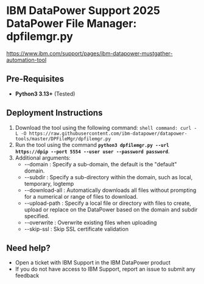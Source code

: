 # IBM DataPower Support 2025 DataPower File Manager: dpfilemgr.py
https://www.ibm.com/support/pages/ibm-datapower-mustgather-automation-tool

## Pre-Requisites

- **Python3 3.13+** (Tested)

## Deployment Instructions

1.  Download the tool using the following command:
```shell command: curl -L -O https://raw.githubusercontent.com/ibm-datapower/datapower-tools/master/DPFileMgr/dpfilemgr.py```
2.  Run the tool using the command **`python3 dpfilemgr.py --url https://dpip --port 5554 --user user --password password`**.
3.  Additional arguments:
	- --domain : Specify a sub-domain, the default is the "default" domain.
	- --subdir : Specify a sub-directory within the domain, such as local, temporary, logtemp
	- --download-all : Automatically downloads all files without prompting for a numerical or range of files to download.
	- --upload-path : Specify a local file or directory with files to create, upload or replace on the DataPower based on the domain and subdir specified.
	- --overwrite : Overwrite existing files when uploading
	- --skip-ssl : Skip SSL certificate validation
## Need help?

-  Open a ticket with IBM Support in the IBM DataPower product
-  If you do not have access to IBM Support, report an issue to submit any feedback
